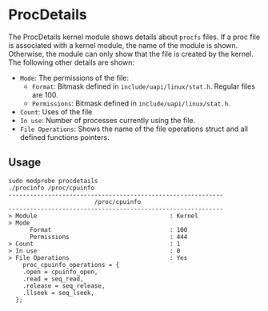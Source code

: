 # ProcDetails
The ProcDetails kernel module shows details about `procfs` files. 
If a proc file is associated with a kernel module, the name of the module is shown. Otherwise, the module can only show that the file is created by the kernel. 
The following other details are shown:

 * `Mode`: The permissions of the file:
 	* `Format`: Bitmask defined in `include/uapi/linux/stat.h`. Regular files are 100. 
 	* `Permissions`: Bitmask defined in `include/uapi/linux/stat.h`.
 * `Count`: Uses of the file
 * `In use`: Number of processes currently using the file.
 * `File Operations`: Shows the name of the file operations struct and all defined functions pointers. 
	

## Usage

    sudo modprobe procdetails
    ./procinfo /proc/cpuinfo
    ------------------------------------------------------------
	                        /proc/cpuinfo
    ------------------------------------------------------------
	> Module                                     : Kernel
	> Mode                                      
	      Format                                 : 100
	      Permissions                            : 444
	> Count                                      : 1
	> In use                                     : 0
	> File Operations                            : Yes
	    proc_cpuinfo_operations = {
		.open = cpuinfo_open,
		.read = seq_read,
		.release = seq_release,
		.llseek = seq_lseek,
      };

